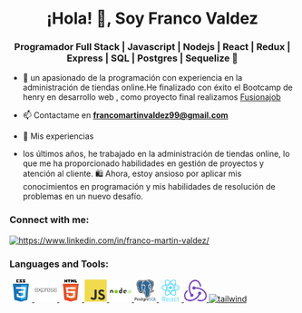 
<h1 align="center">¡Hola! 👋, Soy Franco Valdez</h1>
<h3 align="center">Programador Full Stack | Javascript | Nodejs | React | Redux | Express | SQL | Postgres | Sequelize 🚀</h3>

- 🔭 un apasionado de la programación con experiencia en la administración de tiendas online.He finalizado con éxito el Bootcamp de henry en desarrollo web , como proyecto final realizamos [Fusionajob](https://github.com/felipecalderon/PF-SoyHenry)



- 📫 Contactame en **francomartinvaldez99@gmail.com**

- 📄 Mis experiencias 
- <p>los últimos años, he trabajado en la administración de tiendas online, lo que me ha proporcionado habilidades en gestión de proyectos y atención al cliente. 🛍️ Ahora, estoy ansioso por aplicar mis conocimientos en programación y mis habilidades de resolución de problemas en un nuevo desafío.</p>

<h3 align="left">Connect with me:</h3>
<p align="left">
<a href="https://linkedin.com/in/https://www.linkedin.com/in/franco-martin-valdez/" target="blank"><img align="center" src="https://raw.githubusercontent.com/rahuldkjain/github-profile-readme-generator/master/src/images/icons/Social/linked-in-alt.svg" alt="https://www.linkedin.com/in/franco-martin-valdez/" height="30" width="40" /></a>
</p>

<h3 align="left">Languages and Tools:</h3>
<p align="left"> <a href="https://www.w3schools.com/css/" target="_blank" rel="noreferrer"> <img src="https://raw.githubusercontent.com/devicons/devicon/master/icons/css3/css3-original-wordmark.svg" alt="css3" width="40" height="40"/> </a> <a href="https://expressjs.com" target="_blank" rel="noreferrer"> <img src="https://raw.githubusercontent.com/devicons/devicon/master/icons/express/express-original-wordmark.svg" alt="express" width="40" height="40"/> </a> <a href="https://www.w3.org/html/" target="_blank" rel="noreferrer"> <img src="https://raw.githubusercontent.com/devicons/devicon/master/icons/html5/html5-original-wordmark.svg" alt="html5" width="40" height="40"/> </a> <a href="https://developer.mozilla.org/en-US/docs/Web/JavaScript" target="_blank" rel="noreferrer"> <img src="https://raw.githubusercontent.com/devicons/devicon/master/icons/javascript/javascript-original.svg" alt="javascript" width="40" height="40"/> </a> <a href="https://nodejs.org" target="_blank" rel="noreferrer"> <img src="https://raw.githubusercontent.com/devicons/devicon/master/icons/nodejs/nodejs-original-wordmark.svg" alt="nodejs" width="40" height="40"/> </a> <a href="https://www.postgresql.org" target="_blank" rel="noreferrer"> <img src="https://raw.githubusercontent.com/devicons/devicon/master/icons/postgresql/postgresql-original-wordmark.svg" alt="postgresql" width="40" height="40"/> </a> <a href="https://reactjs.org/" target="_blank" rel="noreferrer"> <img src="https://raw.githubusercontent.com/devicons/devicon/master/icons/react/react-original-wordmark.svg" alt="react" width="40" height="40"/> </a> <a href="https://redux.js.org" target="_blank" rel="noreferrer"> <img src="https://raw.githubusercontent.com/devicons/devicon/master/icons/redux/redux-original.svg" alt="redux" width="40" height="40"/> </a> <a href="https://tailwindcss.com/" target="_blank" rel="noreferrer"> <img src="https://www.vectorlogo.zone/logos/tailwindcss/tailwindcss-icon.svg" alt="tailwind" width="40" height="40"/> </a> </p>

